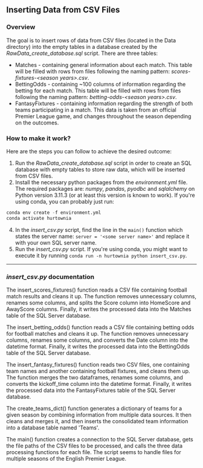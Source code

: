 ## Inserting Data from CSV Files

### Overview

The goal is to insert rows of data from CSV files (located in the Data directory) into the empty tables in a database created by the *RawData_create_database.sql* script. There are three tables:

* Matches - containing general information about each match. This table will be filled with rows from files following the naming pattern: *scores-fixtures-\<season years>.csv*.
* BettingOdds - containing ~100 columns of information regarding the betting for each match. This table will be filled with rows from files following the naming pattern: *betting-odds-\<season years>.csv*.
* FantasyFixtures - containing information regarding the strength of both teams participating in a match. This data is taken from an official Premier League game, and changes throughout the season depending on the outcomes.

### How to make it work?
Here are the steps you can follow to achieve the desired outcome:

1. Run the *RawData_create_database.sql* script in order to create an SQL database with empty tables to store raw data, which will be inserted from CSV files.  
2. Install the necessary python packages from the *environment.yml* file. The required packages are: *numpy*, *pandas*, *pyodbc* and *sqlalchemy* on Python version 3.11.3 (or at least this version is known to work). If you're using conda, you can probably just run:
```python
conda env create -f environment.yml
conda activate hurtownia
```
4. In the *insert_csv.py* script, find the line in the `main()` function which states the server name: `server = '<some server name>'` and replace it with your own SQL server name.
3. Run the *insert_csv.py* script. If you're using conda, you might want to execute it by running `conda run -n hurtownia python insert_csv.py`.

---

### *insert_csv.py* documentation
The insert_scores_fixtures() function reads a CSV file containing football match results and cleans it up. The function removes unnecessary columns, renames some columns, and splits the Score column into HomeScore and AwayScore columns. Finally, it writes the processed data into the Matches table of the SQL Server database.

The insert_betting_odds() function reads a CSV file containing betting odds for football matches and cleans it up. The function removes unnecessary columns, renames some columns, and converts the Date column into the datetime format. Finally, it writes the processed data into the BettingOdds table of the SQL Server database.

The insert_fantasy_fixtures() function reads two CSV files, one containing team names and another containing football fixtures, and cleans them up. The function merges the two dataframes, renames some columns, and converts the kickoff_time column into the datetime format. Finally, it writes the processed data into the FantasyFixtures table of the SQL Server database.


The create_teams_dict() function generates a dictionary of teams for a given season by combining information from multiple data sources. It then cleans and merges it, and then inserts the consolidated team information into a database table named 'Teams'.

The main() function creates a connection to the SQL Server database, gets the file paths of the CSV files to be processed, and calls the three data processing functions for each file. The script seems to handle files for multiple seasons of the English Premier League.

